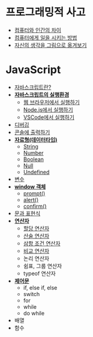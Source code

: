 # 프로그래밍적 사고
+ [컴퓨터와 인간의 차이](./JavaScript/flow/1.computer-and-human.md)
+ [컴퓨터에게 일을 시키는 방법](./JavaScript/flow/2.command-to-computer.md)
+ [자신의 생각을 그림으로 옮겨보기](./JavaScript/flow/3.flow-chart.md)

# JavaScript
+ [자바스크립트란?](./JavaScript/0.JavaScript.md)
+ [**자바스크립트의 실행환경**](./JavaScript/1.js-environment/0.intro.md)
  + [웹 브라우저에서 실행하기](./JavaScript/1.js-environment/1.browser-start.md)
  + [Node.js에서 실행하기](./JavaScript/1.js-environment/2.nodejs-start.md)
  + [VSCode에서 실행하기](./JavaScript/1.js-environment/3.vscode-start.md)
+ [디버깅](./JavaScript/2.debugging.md)
+ [콘솔에 출력하기](./JavaScript/3.console-log.md)
+ [**자료형(데이터타입)**](./JavaScript/4.data-type/0.intro.md)
  + [String](./JavaScript/4.data-type/1.string.md)
  + [Number](./JavaScript/4.data-type/2.number.md)
  + [Boolean](./JavaScript/4.data-type/3.boolean.md)
  + [Null](./JavaScript/4.data-type/4.null.md)
  + [Undefined](./JavaScript/4.data-type/5.undefined.md)
+ [변수](./JavaScript/5.variable.md)
+ [**window 객체**](./JavaScript/6.window/0.intro.md)
  + [prompt()](./JavaScript/6.window/0.intro.md)
  + [alert()](./JavaScript/6.window/2.alert.md)
  + [confirm()](./JavaScript/6.window/3.confirm.md)
+ [문과 표현식](./JavaScript/8.statement-expression.md)
+ [**연산자**](./JavaScript/7.operator/0.intro.md)
  + [할당 연산자](./JavaScript/7.operator/1.equal.md)
  + [산술 연산자](./JavaScript/7.operator/2.normal.md)
  + [삼항 조건 연산자](./JavaScript/7.operator/3.ternary.md)
  + [비교 연산자](./JavaScript/7.operator/4.comparison.md)
  + 논리 연산자
  + 쉼표, 그룹 연산자
  + typeof 연산자
+ [**제어문**](./JavaScript/9.flow-statement/0.intro.md)
  + if, else if, else
  + switch
  + for
  + while
  + do while
+ 배열
+ 함수